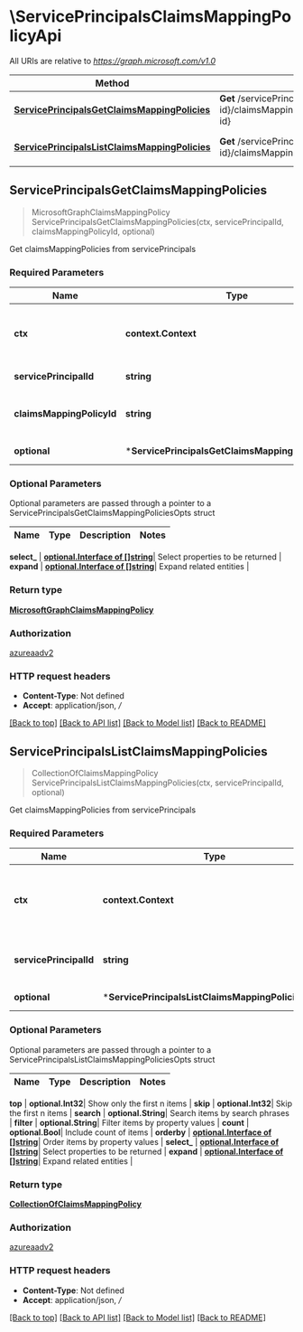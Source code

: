 # \ServicePrincipalsClaimsMappingPolicyApi

All URIs are relative to *https://graph.microsoft.com/v1.0*

Method | HTTP request | Description
------------- | ------------- | -------------
[**ServicePrincipalsGetClaimsMappingPolicies**](ServicePrincipalsClaimsMappingPolicyApi.md#ServicePrincipalsGetClaimsMappingPolicies) | **Get** /servicePrincipals/{servicePrincipal-id}/claimsMappingPolicies/{claimsMappingPolicy-id} | Get claimsMappingPolicies from servicePrincipals
[**ServicePrincipalsListClaimsMappingPolicies**](ServicePrincipalsClaimsMappingPolicyApi.md#ServicePrincipalsListClaimsMappingPolicies) | **Get** /servicePrincipals/{servicePrincipal-id}/claimsMappingPolicies | Get claimsMappingPolicies from servicePrincipals



## ServicePrincipalsGetClaimsMappingPolicies

> MicrosoftGraphClaimsMappingPolicy ServicePrincipalsGetClaimsMappingPolicies(ctx, servicePrincipalId, claimsMappingPolicyId, optional)

Get claimsMappingPolicies from servicePrincipals

### Required Parameters


Name | Type | Description  | Notes
------------- | ------------- | ------------- | -------------
**ctx** | **context.Context** | context for authentication, logging, cancellation, deadlines, tracing, etc.
**servicePrincipalId** | **string**| key: servicePrincipal-id of servicePrincipal | 
**claimsMappingPolicyId** | **string**| key: claimsMappingPolicy-id of claimsMappingPolicy | 
 **optional** | ***ServicePrincipalsGetClaimsMappingPoliciesOpts** | optional parameters | nil if no parameters

### Optional Parameters

Optional parameters are passed through a pointer to a ServicePrincipalsGetClaimsMappingPoliciesOpts struct


Name | Type | Description  | Notes
------------- | ------------- | ------------- | -------------


 **select_** | [**optional.Interface of []string**](string.md)| Select properties to be returned | 
 **expand** | [**optional.Interface of []string**](string.md)| Expand related entities | 

### Return type

[**MicrosoftGraphClaimsMappingPolicy**](microsoft.graph.claimsMappingPolicy.md)

### Authorization

[azureaadv2](../README.md#azureaadv2)

### HTTP request headers

- **Content-Type**: Not defined
- **Accept**: application/json, */*

[[Back to top]](#) [[Back to API list]](../README.md#documentation-for-api-endpoints)
[[Back to Model list]](../README.md#documentation-for-models)
[[Back to README]](../README.md)


## ServicePrincipalsListClaimsMappingPolicies

> CollectionOfClaimsMappingPolicy ServicePrincipalsListClaimsMappingPolicies(ctx, servicePrincipalId, optional)

Get claimsMappingPolicies from servicePrincipals

### Required Parameters


Name | Type | Description  | Notes
------------- | ------------- | ------------- | -------------
**ctx** | **context.Context** | context for authentication, logging, cancellation, deadlines, tracing, etc.
**servicePrincipalId** | **string**| key: servicePrincipal-id of servicePrincipal | 
 **optional** | ***ServicePrincipalsListClaimsMappingPoliciesOpts** | optional parameters | nil if no parameters

### Optional Parameters

Optional parameters are passed through a pointer to a ServicePrincipalsListClaimsMappingPoliciesOpts struct


Name | Type | Description  | Notes
------------- | ------------- | ------------- | -------------

 **top** | **optional.Int32**| Show only the first n items | 
 **skip** | **optional.Int32**| Skip the first n items | 
 **search** | **optional.String**| Search items by search phrases | 
 **filter** | **optional.String**| Filter items by property values | 
 **count** | **optional.Bool**| Include count of items | 
 **orderby** | [**optional.Interface of []string**](string.md)| Order items by property values | 
 **select_** | [**optional.Interface of []string**](string.md)| Select properties to be returned | 
 **expand** | [**optional.Interface of []string**](string.md)| Expand related entities | 

### Return type

[**CollectionOfClaimsMappingPolicy**](Collection_of_claimsMappingPolicy.md)

### Authorization

[azureaadv2](../README.md#azureaadv2)

### HTTP request headers

- **Content-Type**: Not defined
- **Accept**: application/json, */*

[[Back to top]](#) [[Back to API list]](../README.md#documentation-for-api-endpoints)
[[Back to Model list]](../README.md#documentation-for-models)
[[Back to README]](../README.md)

